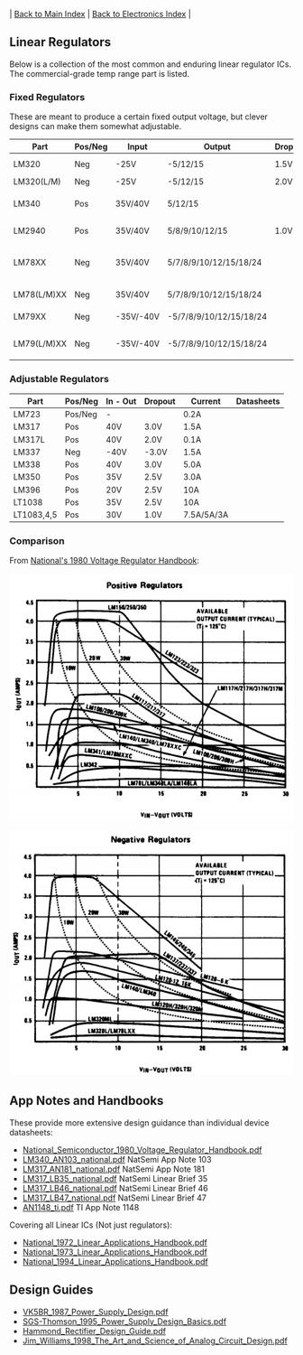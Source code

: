 
| [Back to Main Index](../../index.md) | [Back to Electronics Index](./index.md) |

## Linear Regulators
Below is a collection of the most common and enduring linear regulator ICs. The commercial-grade temp range part is listed.  

### Fixed Regulators
These are meant to produce a certain fixed output voltage, but clever designs can make them somewhat adjustable.

| Part           |Pos/Neg|   Input   |        Output          | Dropout |   Current  | Datasheets |
| -------------- | ----- | --------- | ---------------------- | ------- | ---------- | ---------- |
| LM320          |  Neg  |   -25V    |      -5/12/15          |  1.5V   |    1.5A    |[LM320_National_1982.pdf](./files/datasheets/LM320/LM320_National_1982.pdf)<br/>[LM320_National_1994.pdf](./files/datasheets/LM320/LM320_National_1994.pdf)|
| LM320(L/M)     |  Neg  |   -25V    |      -5/12/15          |  2.0V   | 0.1A/0.25A |[LM320L_National_1982.pdf](./files/datasheets/LM320/LM320L_National_1982.pdf)|
| LM340          |  Pos  |  35V/40V  |       5/12/15          |         |    1.0A    |[LM340_National_1972.pdf](./files/datasheets/LM340/LM340_National_1972.pdf)<br/>[LM340_National_1982.pdf](./files/datasheets/LM340/LM340_National_1982.pdf)<br/>[LM340_National_2006.pdf](./files/datasheets/LM340/LM340_National_2006.pdf)|
| LM2940         |  Pos  |  35V/40V  |    5/8/9/10/12/15      |  1.0V   |    1.0A    |[LM2940_National_1988.pdf](./files/datasheets/LM2940/LM2940_National_1988.pdf)<br/>[LM2940_National_2000.pdf](./files/datasheets/LM2940/LM2940_National_2000.pdf)|
| LM78XX         |  Neg  |  35V/40V  | 5/7/8/9/10/12/15/18/24 |         |    1.5A    |[LM78XX_Fairchild_1973.pdf](./files/datasheets/LM78XX/LM78XX_Fairchild_1973.pdf)<br/>[LM78XX_National_1980.pdf](./files/datasheets/LM78XX/LM78XX_National_1980.pdf)<br/>[LM78XX_National_1995.pdf](./files/datasheets/LM78XX/LM78XX_National_1995.pdf)<br/>[LM78XX_Fairchild_2001.pdf](./files/datasheets/LM78XX/LM78XX_Fairchild_2001.pdf)|
| LM78(L/M)XX    |  Neg  |  35V/40V  | 5/7/8/9/10/12/15/18/24 |         | 0.1A/0.25A |[LM78LXX_National_1980.pdf](./files/datasheets/LM78XX/LM78LXX_National_1980.pdf)<br/>[LM78MXX_National_1980.pdf](./files/datasheets/LM78XX/LM78MXX_National_1980.pdf)|
| LM79XX         |  Neg  | -35V/-40V |-5/7/8/9/10/12/15/18/24 |         |    1.0A    |[LM79XX_National_1980.pdf](./files/datasheets/LM79XX/LM79XX_National_1980.pdf)<br/>[LM79XX_National_1994.pdf](./files/datasheets/LM79XX/LM79XX_National_1994.pdf)|
| LM79(L/M)XX    |  Neg  | -35V/-40V |-5/7/8/9/10/12/15/18/24 |         | 0.1A/0.25A |[LM79LXXAC_National_1980.pdf](./files/datasheets/LM79XX/LM79LXXAC_National_1980.pdf)<br/>[LM79MXX_National_1980.pdf](./files/datasheets/LM79XX/LM79MXX_National_1980.pdf)<br/>[LM79MXX_National_2001.pdf](./files/datasheets/LM79XX/LM79MXX_National_2001.pdf)|

### Adjustable Regulators

| Part           |Pos/Neg|   In - Out   |  Dropout  |   Current  | Datasheets |
| -------------- | ----- | ------------ | --------- | ---------- | ---------- |
| LM723          |Pos/Neg|      -       |           |    0.2A    |            |
| LM317          |  Pos  |     40V      |    3.0V   |    1.5A    |            |
| LM317L         |  Pos  |     40V      |    2.0V   |    0.1A    |            |
| LM337          |  Neg  |    -40V      |   -3.0V   |    1.5A    |            |
| LM338          |  Pos  |     40V      |    3.0V   |    5.0A    |            |
| LM350          |  Pos  |     35V      |    2.5V   |    3.0A    |            |
| LM396          |  Pos  |     20V      |    2.5V   |     10A    |            |
| LT1038         |  Pos  |     35V      |    2.5V   |     10A    |            |
| LT1083,4,5     |  Pos  |     30V      |    1.0V   | 7.5A/5A/3A |            |

### Comparison
From [National's 1980 Voltage Regulator Handbook](./files/handbooks/National_1980_Voltage_Regulator_Handbook.pdf):  

![Positive Regulator Comparison](./images/compare_pos_regs.png "Positive Regulator Comparison Chart from National's 1980 Voltage Regulator Handbook")  

![Negative Regulator Comparison](./images/compare_neg_regs.png "Negative Regulator Comparison Chart from National's 1980 Voltage Regulator Handbook")  


## App Notes and Handbooks
These provide more extensive design guidance than individual device datasheets:
 - [National_Semiconductor_1980_Voltage_Regulator_Handbook.pdf](./files/handbooks/National_1980_Voltage_Regulator_Handbook.pdf)
 - [LM340_AN103_national.pdf](./files/handbooks/LM340_AN103_national.pdf) NatSemi App Note 103
 - [LM317_AN181_national.pdf](./files/handbooks/LM317_AN181_national.pdf) NatSemi App Note 181
 - [LM317_LB35_national.pdf](./files/handbooks/LM317_LB35_national.pdf) NatSemi Linear Brief 35
 - [LM317_LB46_national.pdf](./files/handbooks/LM317_LB46_national.pdf) NatSemi Linear Brief 46
 - [LM317_LB47_national.pdf](./files/handbooks/LM317_LB47_national.pdf) NatSemi Linear Brief 47
 - [AN1148_ti.pdf](./files/handbooks/AN1148_ti.pdf) TI App Note 1148

Covering all Linear ICs (Not just regulators):
 - [National_1972_Linear_Applications_Handbook.pdf](./files/handbooks/National_1972_Linear_Applications_Handbook.pdf)
 - [National_1973_Linear_Applications_Handbook.pdf](./files/handbooks/National_1973_Linear_Applications_Handbook.pdf)
 - [National_1994_Linear_Applications_Handbook.pdf](./files/handbooks/National_1994_Linear_Applications_Handbook.pdf)

## Design Guides
 - [VK5BR_1987_Power_Supply_Design.pdf](./files/handbooks/VK5BR_1987_Power_Supply_Design.pdf)
 - [SGS-Thomson_1995_Power_Supply_Design_Basics.pdf](./files/handbooks/SGSThomson_1995_Power_Supply_Design_Basics.pdf)
 - [Hammond_Rectifier_Design_Guide.pdf](./files/handbooks/Hammond_Rectifier_Design_Guide.pdf)
 - [Jim_Williams_1998_The_Art_and_Science_of_Analog_Circuit_Design.pdf](./files/handbooks/Jim_Williams_1998_The_Art_and_Science_of_Analog_Circuit_Design.pdf)

